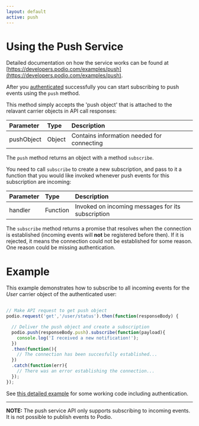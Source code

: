 ```yaml
---
layout: default
active: push
---
```

# Using the Push Service
Detailed documentation on how the service works can be found at [https://developers.podio.com/examples/push](https://developers.podio.com/examples/push).

After you [authenticated](http://podio.github.io/platformJS/authentication/) successfully you can start subscribing to push events using the `push` method.

This method simply accepts the 'push object' that is attached to the relavant carrier objects in API call responses:

Parameter      | Type     | Description
:------------- | :------- | :-------------
pushObject     | Object   | Contains information needed for connecting

The `push` method returns an object with a method `subscribe`. 

You need to call `subscribe` to create a new subscription, and pass to it a function that you would like invoked whenever push events for this subscription are incoming:

Parameter      | Type     | Description
:------------- | :------- | :-------------
handler        | Function | Invoked on incoming messages for its subscription

The `subscribe` method returns a promise that resolves when the connection is established (incoming events will **not** be registered before then). If it is rejected, it means the connection could not be established for some reason. One reason could be missing authentication.

# Example
This example demonstrates how to subscribe to all incoming events for the *User* carrier object of the authenticated user:
```js
  
// Make API request to get push object
podio.request('get','/user/status').then(function(responseBody) {

  // Deliver the push object and create a subscription
  podio.push(responseBody.push).subscribe(function(payload){
    console.log('I received a new notification!');
  })
  .then(function(){
    // The connection has been succesfully established...
  })
  .catch(function(err){
    // There was an error establishing the connection...
  });
});
```

See [this detailed example](https://github.com/podio/podio-js/tree/master/examples/push_service/) for some  working code including authentication.

***

**NOTE:** The push service API only supports subscribing to incoming events. It is not possible to publish  events to Podio.